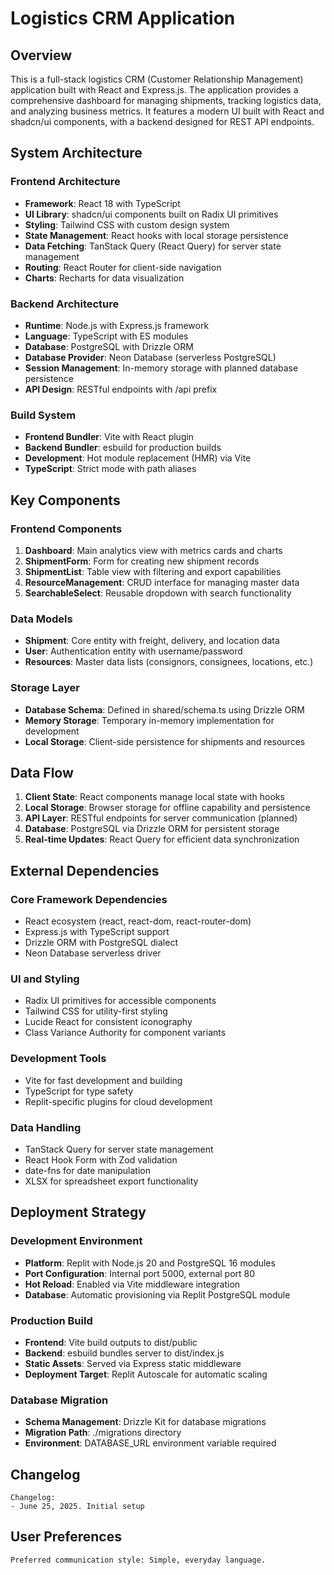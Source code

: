 # Logistics CRM Application

## Overview

This is a full-stack logistics CRM (Customer Relationship Management) application built with React and Express.js. The application provides a comprehensive dashboard for managing shipments, tracking logistics data, and analyzing business metrics. It features a modern UI built with React and shadcn/ui components, with a backend designed for REST API endpoints.

## System Architecture

### Frontend Architecture
- **Framework**: React 18 with TypeScript
- **UI Library**: shadcn/ui components built on Radix UI primitives
- **Styling**: Tailwind CSS with custom design system
- **State Management**: React hooks with local storage persistence
- **Data Fetching**: TanStack Query (React Query) for server state management
- **Routing**: React Router for client-side navigation
- **Charts**: Recharts for data visualization

### Backend Architecture
- **Runtime**: Node.js with Express.js framework
- **Language**: TypeScript with ES modules
- **Database**: PostgreSQL with Drizzle ORM
- **Database Provider**: Neon Database (serverless PostgreSQL)
- **Session Management**: In-memory storage with planned database persistence
- **API Design**: RESTful endpoints with /api prefix

### Build System
- **Frontend Bundler**: Vite with React plugin
- **Backend Bundler**: esbuild for production builds
- **Development**: Hot module replacement (HMR) via Vite
- **TypeScript**: Strict mode with path aliases

## Key Components

### Frontend Components
1. **Dashboard**: Main analytics view with metrics cards and charts
2. **ShipmentForm**: Form for creating new shipment records
3. **ShipmentList**: Table view with filtering and export capabilities
4. **ResourceManagement**: CRUD interface for managing master data
5. **SearchableSelect**: Reusable dropdown with search functionality

### Data Models
- **Shipment**: Core entity with freight, delivery, and location data
- **User**: Authentication entity with username/password
- **Resources**: Master data lists (consignors, consignees, locations, etc.)

### Storage Layer
- **Database Schema**: Defined in shared/schema.ts using Drizzle ORM
- **Memory Storage**: Temporary in-memory implementation for development
- **Local Storage**: Client-side persistence for shipments and resources

## Data Flow

1. **Client State**: React components manage local state with hooks
2. **Local Storage**: Browser storage for offline capability and persistence
3. **API Layer**: RESTful endpoints for server communication (planned)
4. **Database**: PostgreSQL via Drizzle ORM for persistent storage
5. **Real-time Updates**: React Query for efficient data synchronization

## External Dependencies

### Core Framework Dependencies
- React ecosystem (react, react-dom, react-router-dom)
- Express.js with TypeScript support
- Drizzle ORM with PostgreSQL dialect
- Neon Database serverless driver

### UI and Styling
- Radix UI primitives for accessible components
- Tailwind CSS for utility-first styling
- Lucide React for consistent iconography
- Class Variance Authority for component variants

### Development Tools
- Vite for fast development and building
- TypeScript for type safety
- Replit-specific plugins for cloud development

### Data Handling
- TanStack Query for server state management
- React Hook Form with Zod validation
- date-fns for date manipulation
- XLSX for spreadsheet export functionality

## Deployment Strategy

### Development Environment
- **Platform**: Replit with Node.js 20 and PostgreSQL 16 modules
- **Port Configuration**: Internal port 5000, external port 80
- **Hot Reload**: Enabled via Vite middleware integration
- **Database**: Automatic provisioning via Replit PostgreSQL module

### Production Build
- **Frontend**: Vite build outputs to dist/public
- **Backend**: esbuild bundles server to dist/index.js
- **Static Assets**: Served via Express static middleware
- **Deployment Target**: Replit Autoscale for automatic scaling

### Database Migration
- **Schema Management**: Drizzle Kit for database migrations
- **Migration Path**: ./migrations directory
- **Environment**: DATABASE_URL environment variable required

## Changelog

```
Changelog:
- June 25, 2025. Initial setup
```

## User Preferences

```
Preferred communication style: Simple, everyday language.
```